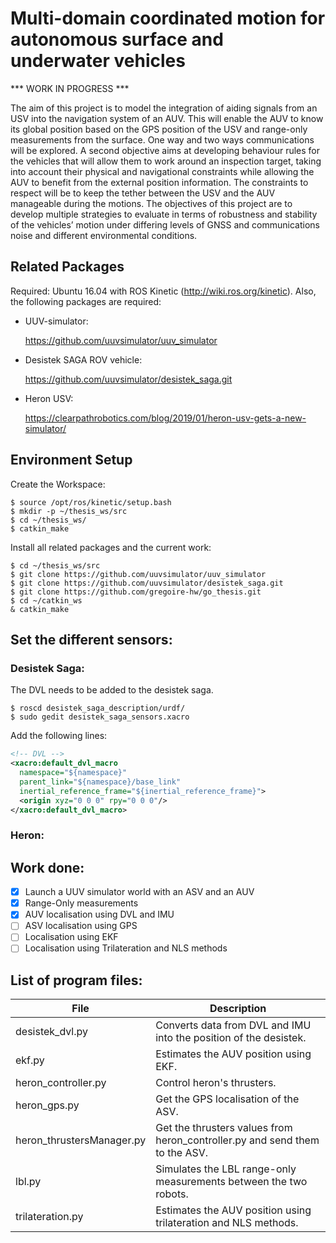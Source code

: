 # Multi-domain coordinated motion for autonomous surface and underwater vehicles

*** WORK IN PROGRESS ***

The aim of this project is to model the integration of aiding signals from an USV into the navigation system of an AUV. This will enable the AUV to know its global position based on the GPS position of the USV and range-only measurements from the surface. One way and two ways communications will be explored.
A second objective aims at developing behaviour rules for the vehicles that will allow them to work around an inspection target, taking into account their physical and navigational constraints while allowing the AUV to benefit from the external position information. The constraints to respect will be to keep the tether between the USV and the AUV manageable during the motions.
The objectives of this project are to develop multiple strategies to evaluate in terms of robustness and stability of the vehicles’ motion under differing levels of GNSS and communications noise and different environmental conditions.

## Related Packages
Required: Ubuntu 16.04 with ROS Kinetic (http://wiki.ros.org/kinetic). Also, the following packages are required: 

* UUV-simulator:

  https://github.com/uuvsimulator/uuv_simulator

* Desistek SAGA ROV vehicle:

  https://github.com/uuvsimulator/desistek_saga.git

* Heron USV:

  https://clearpathrobotics.com/blog/2019/01/heron-usv-gets-a-new-simulator/

## Environment Setup
Create the Workspace:
```
$ source /opt/ros/kinetic/setup.bash
$ mkdir -p ~/thesis_ws/src
$ cd ~/thesis_ws/
$ catkin_make
```
Install all related packages and the current work:
```
$ cd ~/thesis_ws/src
$ git clone https://github.com/uuvsimulator/uuv_simulator
$ git clone https://github.com/uuvsimulator/desistek_saga.git
$ git clone https://github.com/gregoire-hw/go_thesis.git
$ cd ~/catkin_ws
& catkin_make
```

## Set the different sensors:
### Desistek Saga:
The DVL needs to be added to the desistek saga.
```
$ roscd desistek_saga_description/urdf/
$ sudo gedit desistek_saga_sensors.xacro
```
Add the following lines:
```xml
<!-- DVL -->
<xacro:default_dvl_macro
  namespace="${namespace}"
  parent_link="${namespace}/base_link"
  inertial_reference_frame="${inertial_reference_frame}">
  <origin xyz="0 0 0" rpy="0 0 0"/>
</xacro:default_dvl_macro>
```
### Heron:

## Work done:
- [x] Launch a UUV simulator world with an ASV and an AUV
- [x] Range-Only measurements
- [X] AUV localisation using DVL and IMU
- [ ] ASV localisation using GPS
- [ ] Localisation using EKF
- [ ] Localisation using Trilateration and NLS methods

## List of program files:
File | Description
-----|------------
desistek_dvl.py | Converts data from DVL and IMU into the position of the desistek.
ekf.py | Estimates the AUV position using EKF.
heron_controller.py | Control heron's thrusters.
heron_gps.py | Get the GPS localisation of the ASV.
heron_thrustersManager.py | Get the thrusters values from heron_controller.py and send them to the ASV.
lbl.py | Simulates the LBL range-only measurements between the two robots.
trilateration.py | Estimates the AUV position using trilateration and NLS methods.
